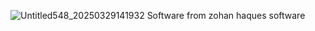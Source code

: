 ![Untitled548_20250329141932](https://github.com/user-attachments/assets/38e275f6-e8ee-4fe5-993a-ac157ab66a8c)
Software from zohan haques software
